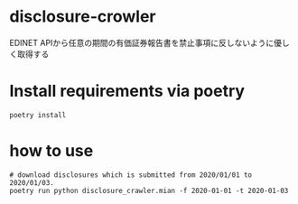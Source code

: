 # disclosure-crowler
EDINET APIから任意の期間の有価証券報告書を禁止事項に反しないように優しく取得する


# Install requirements via poetry
```shell
poetry install
```

# how to use
```shell 
# download disclosures which is submitted from 2020/01/01 to 2020/01/03.
poetry run python disclosure_crawler.mian -f 2020-01-01 -t 2020-01-03
```

